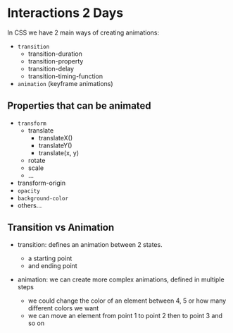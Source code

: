# Interactions 2 Days

In CSS we have 2 main ways of creating animations:

- `transition`
    - transition-duration
    - transition-property
    - transition-delay
    - transition-timing-function
- `animation` (keyframe animations)

## Properties that can be animated

- `transform`
    - translate
        - translateX()
        - translateY()
        - translate(x, y)
    - rotate
    - scale
    - ...
- transform-origin  
- `opacity`
- `background-color`
- others...


## Transition vs Animation

- transition: defines an animation between 2 states.
  - a starting point
  - and ending point

- animation: we can create more complex animations, defined in multiple steps
  - we could change the color of an element between 4, 5 or how many different colors we want
  - we can move an element from point 1 to point 2 then to point 3 and so on